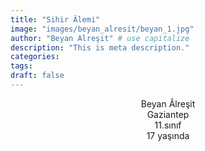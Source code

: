 ```yaml
---
title: "Sihir Âlemi"
image: "images/beyan_alresit/beyan_1.jpg"
author: "Beyan Alreşit" # use capitalize
description: "This is meta description."
categories:
tags:
draft: false
---
```


<p align = "center">
  Beyan Âlreşit<br>
  Gaziantep<br>  
  11.sınıf<br>  
  17 yaşında<br>  
</p>
